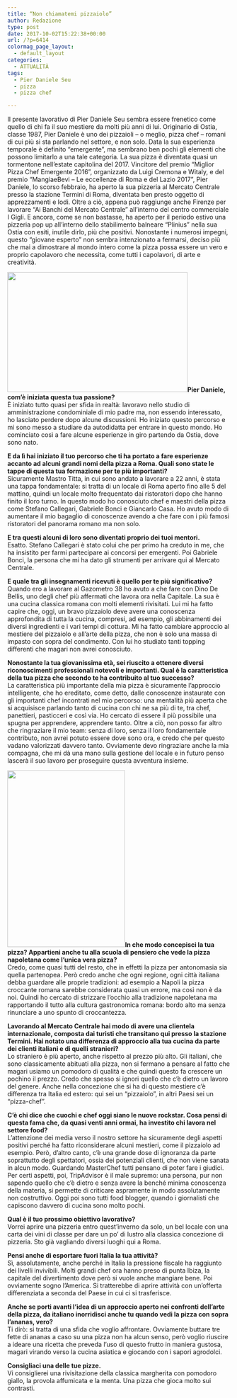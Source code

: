 ```yaml
---
title: “Non chiamatemi pizzaiolo”
author: Redazione
type: post
date: 2017-10-02T15:22:38+00:00
url: /?p=6414
colormag_page_layout:
  - default_layout
categories:
  - ATTUALITÀ
tags:
  - Pier Daniele Seu
  - pizza
  - pizza chef

---
```

Il presente lavorativo di Pier Daniele Seu sembra essere frenetico come quello di chi fa il suo mestiere da molti più anni di lui. Originario di Ostia, classe 1987, Pier Daniele è uno dei pizzaioli – o meglio, pizza chef – romani di cui più si sta parlando nel settore, e non solo. Data la sua esperienza temporale è definito “emergente”, ma sembrano ben pochi gli elementi che possono limitarlo a una tale categoria. La sua pizza è diventata quasi un tormentone nell&#8217;estate capitolina del 2017. Vincitore del premio “Miglior Pizza Chef Emergente 2016”, organizzato da Luigi Cremona e Witaly, e del premio “MangiaeBevi &#8211; Le eccellenze di Roma e del Lazio 2017”, Pier Daniele, lo scorso febbraio, ha aperto la sua pizzeria al Mercato Centrale presso la stazione Termini di Roma, diventata ben presto oggetto di apprezzamenti e lodi. Oltre a ciò, appena può raggiunge anche Firenze per lavorare “Ai Banchi del Mercato Centrale” all’interno del centro commerciale I Gigli. E ancora, come se non bastasse, ha aperto per il periodo estivo una pizzeria pop up all’interno dello stabilimento balneare “Plinius” nella sua Ostia con esiti, inutile dirlo, più che positivi. Nonostante i numerosi impegni, questo “giovane esperto” non sembra intenzionato a fermarsi, deciso più che mai a dimostrare al mondo intero come la pizza possa essere un vero e proprio capolavoro che necessita, come tutti i capolavori, di arte e creatività.

**<img decoding="async" loading="lazy" class="wp-image-6419 alignleft" src="https://progressonline.it/wp-content/uploads/2017/10/IMG_7581-300x200.jpg" alt="" width="407" height="271" />Pier Daniele, com&#8217;è iniziata questa tua passione?**  
È iniziato tutto quasi per sfida in realtà: lavoravo nello studio di amministrazione condominiale di mio padre ma, non essendo interessato, ho lasciato perdere dopo alcune discussioni. Ho iniziato questo percorso e mi sono messo a studiare da autodidatta per entrare in questo mondo. Ho cominciato così a fare alcune esperienze in giro partendo da Ostia, dove sono nato.

**E da lì hai iniziato il tuo percorso che ti ha portato a fare esperienze accanto ad alcuni grandi nomi della pizza a Roma. Quali sono state le tappe di questa tua formazione per te più importanti?**  
Sicuramente Mastro Titta, in cui sono andato a lavorare a 22 anni, è stata una tappa fondamentale: si tratta di un locale di Roma aperto fino alle 5 del mattino, quindi un locale molto frequentato dai ristoratori dopo che hanno finito il loro turno. In questo modo ho conosciuto chef e maestri della pizza come Stefano Callegari, Gabriele Bonci e Giancarlo Casa. Ho avuto modo di aumentare il mio bagaglio di conoscenze avendo a che fare con i più famosi ristoratori del panorama romano ma non solo.

**E tra questi alcuni di loro sono diventati proprio dei tuoi mentori.**  
Esatto. Stefano Callegari è stato colui che per primo ha creduto in me, che ha insistito per farmi partecipare ai concorsi per emergenti. Poi Gabriele Bonci, la persona che mi ha dato gli strumenti per arrivare qui al Mercato Centrale.

**E quale tra gli insegnamenti ricevuti è quello per te più significativo?**  
Quando ero a lavorare al Gazometro 38 ho avuto a che fare con Dino De Bellis, uno degli chef più affermati che lavora ora nella Capitale. La sua è una cucina classica romana con molti elementi rivisitati. Lui mi ha fatto capire che, oggi, un bravo pizzaiolo deve avere una conoscenza approfondita di tutta la cucina, compresi, ad esempio, gli abbinamenti dei diversi ingredienti e i vari tempi di cottura. Mi ha fatto cambiare approccio al mestiere del pizzaiolo e all&#8217;arte della pizza, che non è solo una massa di impasto con sopra del condimento. Con lui ho studiato tanti topping differenti che magari non avrei conosciuto.

**Nonostante la tua giovanissima età, sei riuscito a ottenere diversi riconoscimenti professionali notevoli e importanti. Qual è la caratteristica della tua pizza che secondo te ha contribuito al tuo successo?**  
La caratteristica più importante della mia pizza è sicuramente l&#8217;approccio intelligente, che ho ereditato, come detto, dalle conoscenze instaurate con gli importanti chef incontrati nel mio percorso: una mentalità più aperta che si acquisisce parlando tanto di cucina con chi ne sa più di te, tra chef, panettieri, pasticceri e così via. Ho cercato di essere il più possibile una spugna per apprendere, apprendere tanto. Oltre a ciò, non posso far altro che ringraziare il mio team: senza di loro, senza il loro fondamentale contributo, non avrei potuto essere dove sono ora, e credo che per questo vadano valorizzati davvero tanto. Ovviamente devo ringraziare anche la mia compagna, che mi dà una mano sulla gestione del locale e in futuro penso lascerà il suo lavoro per proseguire questa avventura insieme.

**<img decoding="async" loading="lazy" class=" wp-image-6418 alignright" src="https://progressonline.it/wp-content/uploads/2017/10/IMG_9131-200x300.jpg" alt="" width="266" height="399" />In che modo concepisci la tua pizza? Appartieni anche tu alla scuola di pensiero che vede la pizza napoletana come l&#8217;unica vera pizza?**  
Credo, come quasi tutti del resto, che in effetti la pizza per antonomasia sia quella partenopea. Però credo anche che ogni regione, ogni città italiana debba guardare alle proprie tradizioni: ad esempio a Napoli la pizza croccante romana sarebbe considerata quasi un errore, ma così non è da noi. Quindi ho cercato di strizzare l&#8217;occhio alla tradizione napoletana ma rapportando il tutto alla cultura gastronomica romana: bordo alto ma senza rinunciare a uno spunto di croccantezza.

**Lavorando al Mercato Centrale hai modo di avere una clientela internazionale, composta dai turisti che transitano qui presso la stazione Termini. Hai notato una differenza di approccio alla tua cucina da parte dei clienti italiani e di quelli stranieri?**  
Lo straniero è più aperto, anche rispetto al prezzo più alto. Gli italiani, che sono classicamente abituati alla pizza, non si fermano a pensare al fatto che magari usiamo un pomodoro di qualità e che quindi questo fa crescere un pochino il prezzo. Credo che spesso si ignori quello che c&#8217;è dietro un lavoro del genere. Anche nella concezione che si ha di questo mestiere c&#8217;è differenza tra Italia ed estero: qui sei un “pizzaiolo”, in altri Paesi sei un “pizza-chef”.

**C&#8217;è chi dice che cuochi e chef oggi siano le nuove rockstar. Cosa pensi di questa fama che, da quasi venti anni ormai, ha investito chi lavora nel settore food?**  
L&#8217;attenzione dei media verso il nostro settore ha sicuramente degli aspetti positivi perché ha fatto riconsiderare alcuni mestieri, come il pizzaiolo ad esempio. Però, d&#8217;altro canto, c&#8217;è una grande dose di ignoranza da parte soprattutto degli spettatori, ossia dei potenziali clienti, che non viene sanata in alcun modo. Guardando MasterChef tutti pensano di poter fare i giudici. Per certi aspetti, poi, TripAdvisor è il male supremo: una persona, pur non sapendo quello che c&#8217;è dietro e senza avere la benché minima conoscenza della materia, si permette di criticare aspramente in modo assolutamente non costruttivo. Oggi poi sono tutti food blogger, quando i giornalisti che capiscono davvero di cucina sono molto pochi.

**Qual è il tuo prossimo obiettivo lavorativo?**  
Vorrei aprire una pizzeria entro quest&#8217;inverno da solo, un bel locale con una carta dei vini di classe per dare un po&#8217; di lustro alla classica concezione di pizzeria. Sto già vagliando diversi luoghi qui a Roma.

**Pensi anche di esportare fuori Italia la tua attività?**  
Sì, assolutamente, anche perché in Italia la pressione fiscale ha raggiunto dei livelli invivibili. Molti grandi chef ora hanno preso di punta Ibiza, la capitale del divertimento dove però si vuole anche mangiare bene. Poi ovviamente sogno l&#8217;America. Si tratterebbe di aprire attività con un&#8217;offerta differenziata a seconda del Paese in cui ci si trasferisce.

**Anche se porti avanti l&#8217;idea di un approccio aperto nei confronti dell&#8217;arte della pizza, da italiano inorridisci anche tu quando vedi la pizza con sopra l&#8217;ananas, vero?**  
Ti dirò: si tratta di una sfida che voglio affrontare. Ovviamente buttare tre fette di ananas a caso su una pizza non ha alcun senso, però voglio riuscire a ideare una ricetta che preveda l&#8217;uso di questo frutto in maniera gustosa, magari virando verso la cucina asiatica e giocando con i sapori agrodolci.

**Consigliaci una delle tue pizze.**  
Vi consiglierei una rivisitazione della classica margherita con pomodoro giallo, la provola affumicata e la menta. Una pizza che gioca molto sui contrasti.